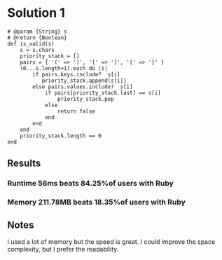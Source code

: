 # Solution 1  
```
# @param {String} s
# @return {Boolean}
def is_valid(s)
    s = s.chars
    priority_stack = []
    pairs = { '(' => ')', '[' => ']', '{' => '}' }
    (0...s.length+1).each do |i|
        if pairs.keys.include?  s[i]
           priority_stack.append(s[i])
        else pairs.values.include?  s[i]
            if pairs[priority_stack.last] == s[i]
                priority_stack.pop
            else
                return false
            end
        end
    end
    priority_stack.length == 0
end
```

## Results 
### Runtime 56ms beats 84.25%of users with Ruby
### Memory 211.78MB beats 18.35%of users with Ruby

## Notes 
I used a lot of memory but the speed is great. I could improve the space complexity, but I prefer the readability.